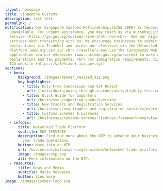 ```yaml
---
layout: homepage
title: Singapore Customs
description: test test
permalink: /
notification: Our Singapore Customs Hotline&nbsp;(6355 2000) is temporarily
  unavailable. For urgent assistance, you may reach us via our&nbsp;Live-Chat
  service (https://go.gov.sg/customs-live-chat).<br><br>  Use our digital
  services when transacting with us! We encourage businesses to submit trade
  declarations via TradeNet and access our eServices via the Networked Trade
  Platform (www.ntp.gov.sg).<br> Travellers may use the Customs@SG Web
  application via our eServices (www.customs.gov.sg/services) to make advance
  declarations and tax payments. <br> For immigration requirements, visit the
  ICA website (https://safetravel.ica.gov.sg/).
sections:
  - hero:
      background: /images/banner_resized_911.png
      key_highlights:
        - title: Duty-Free Concession and GST Relief
          url: /individuals/going-through-customs/arrivals/duty-free-concession-and-gst-relief
        - title: Quick Guide for Importers
          url: /businesses/importing-goods/overview
        - title: New Traders and Registration Services
          url: /businesses/new-traders-and-registration-services/overview
        - title: Customs Schemes & Licences
          url: /businesses/customs-schemes-licences-framework/overview
  - infopic:
      title: Networked Trade Platform
      subtitle: OUR SERVICES
      description: Find out more about the NTP to advance your business and improve
        your trade operations.
      button: More info on NTP
      url: /businesses/national-single-window/networked-trade-platform
      image: /images/ntp.png
      alt: More information on the NTP.
  - resources:
      title: News and Media
      subtitle: Media Releases
      button: View more
image: /images/isomer-logo.svg
---
```

